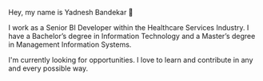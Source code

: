 Hey, my name is Yadnesh Bandekar 👋

I work as a Senior BI Developer within the Healthcare Services Industry. I have a Bachelor’s degree in Information Technology and a Master’s degree in Management Information Systems.

I'm currently looking for opportunities. I love to learn and contribute in any and every possible way.

